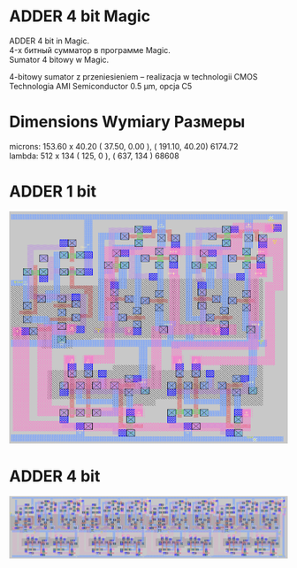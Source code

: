 # ADDER 4 bit Magic
ADDER 4 bit  in Magic.    
4-х битный сумматор в программе Magic.     
Sumator 4 bitowy w Magic. 

4-bitowy sumator z przeniesieniem – realizacja w technologii CMOS 
Technologia AMI Semiconductor 0.5 μm, opcja C5 


# Dimensions Wymiary Размеры
microns:  153.60 x 40.20   ( 37.50,  0.00 ), ( 191.10,  40.20)  6174.72   
lambda:      512 x 134     (   125,  0    ), (   637,  134  )  68608


# ADDER 1 bit
![Image alt](https://raw.githubusercontent.com/zyabik-007/ADDER_4_bit_Magic/master/1bit.png)

# ADDER 4 bit
![Image alt](https://raw.githubusercontent.com/zyabik-007/ADDER_4_bit_Magic/master/4bit.png)

